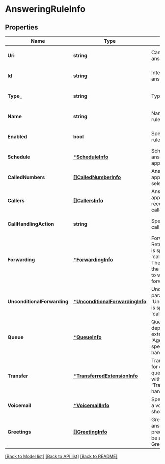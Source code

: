 # AnsweringRuleInfo

## Properties
Name | Type | Description | Notes
------------ | ------------- | ------------- | -------------
**Uri** | **string** | Canonical URI to the answering rule resource | [optional] [default to null]
**Id** | **string** | Internal identifier of an answering rule | [optional] [default to null]
**Type_** | **string** | Type of an answering rule | [optional] [default to null]
**Name** | **string** | Name of an answering rule specified by user | [optional] [default to null]
**Enabled** | **bool** | Specifies if an answering rule is active or inactive | [optional] [default to null]
**Schedule** | [***ScheduleInfo**](ScheduleInfo.md) | Schedule when an answering rule should be applied | [optional] [default to null]
**CalledNumbers** | [**[]CalledNumberInfo**](CalledNumberInfo.md) | Answering rules are applied when calling to selected number(s) | [optional] [default to null]
**Callers** | [**[]CallersInfo**](CallersInfo.md) | Answering rules are applied when calls are received from specified caller(s) | [optional] [default to null]
**CallHandlingAction** | **string** | Specifies how incoming calls are forwarded | [optional] [default to null]
**Forwarding** | [***ForwardingInfo**](ForwardingInfo.md) | Forwarding parameters. Returned if &#39;ForwardCalls&#39; is specified in &#39;callHandlingAction&#39;. These settings determine the forwarding numbers to which the call will be forwarded | [optional] [default to null]
**UnconditionalForwarding** | [***UnconditionalForwardingInfo**](UnconditionalForwardingInfo.md) | Unconditional forwarding parameters. Returned if &#39;UnconditionalForwarding&#39; is specified in &#39;callHandlingAction&#39; | [optional] [default to null]
**Queue** | [***QueueInfo**](QueueInfo.md) | Queue settings applied for department (call queue) extension type, with the &#39;AgentQueue&#39; value specified as a call handling action | [optional] [default to null]
**Transfer** | [***TransferredExtensionInfo**](TransferredExtensionInfo.md) | Transfer settings applied for department (call queue) extension type, with &#39;TransferToExtension&#39; call handling action | [optional] [default to null]
**Voicemail** | [***VoicemailInfo**](VoicemailInfo.md) | Specifies whether to take a voicemail and who should do it | [optional] [default to null]
**Greetings** | [**[]GreetingInfo**](GreetingInfo.md) | Greetings applied for an answering rule; only predefined greetings can be applied, see Dictionary Greeting List | [optional] [default to null]

[[Back to Model list]](../README.md#documentation-for-models) [[Back to API list]](../README.md#documentation-for-api-endpoints) [[Back to README]](../README.md)


